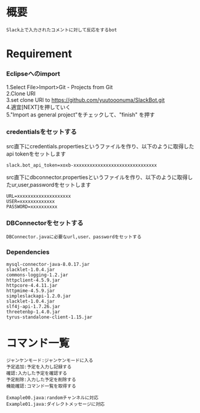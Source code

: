 # 概要 #
```
Slack上で入力されたコメントに対して反応をするbot
```

# Requirement #

### Eclipseへのimport

1.Select File>Import>Git - Projects from Git  
2.Clone URI  
3.set clone URI to https://github.com/yuutooonuma/SlackBot.git  
4.適宜[NEXT]を押していく  
5."Import as general project"をチェックして、"finish"  を押す


### credentialsをセットする

src直下にcredentials.propertiesというファイルを作り、以下のように取得したapi tokenをセットします

```
slack.bot_api_token=xoxb-xxxxxxxxxxxxxxxxxxxxxxxxxxxxxxx
```  
src直下にdbconnector.propertiesというファイルを作り、以下のように取得したur,user,passwordをセットします
```
URL=xxxxxxxxxxxxxxxxxxxx
USER=xxxxxxxxxxxxx
PASSWORD=xxxxxxxxxx
```

### DBConnectorをセットする ###
```
DBConnector.javaに必要なurl,user、passwordをセットする
```

### Dependencies ###
```
mysql-connector-java-8.0.17.jar
slacklet-1.0.4.jar
commons-logging-1.2.jar
httpclient-4.5.9.jar
httpcore-4.4.11.jar
httpmime-4.5.9.jar
simpleslackapi-1.2.0.jar
slacklet-1.0.4.jar
slf4j-api-1.7.26.jar
threetenbp-1.4.0.jar
tyrus-standalone-client-1.15.jar
```



# コマンド一覧 #
```
ジャンケンモード:ジャンケンモードに入る
予定追加:予定を入力し記録する
確認:入力した予定を確認する
予定削除:入力した予定を削除する
機能確認:コマンド一覧を取得する
```

```
Exmaple00.java:randomチャンネルに対応
Example01.java:ダイレクトメッセージに対応
```

